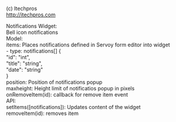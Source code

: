 (c) Itechpros  
http://itechpros.com  

Notifications Widget:  
   Bell icon notifications  
   Model:  
     items:     Places notifications defined in Servoy form editor into widget  
                - type: notifications[] {  
			"id": "int",  
			"title": "string",  
			"date": "string"  
		 }  
     position:  Position of notifications popup  
     maxheight: Height limit of notificatios popup in pixels  
     onRemoveItem(id): callback for remove item event  
   API:  
     setItems([notifications]): Updates content of the widget  
     removeItem(id): removes item  
   
